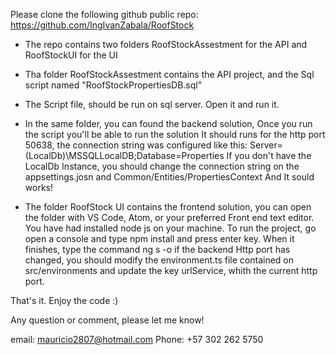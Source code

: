 
Please clone the following github public repo: https://github.com/IngIvanZabala/RoofStock

* The repo contains two folders RoofStockAssestment for the API and RoofStockUI for the UI
* Tha folder RoofStockAssestment contains the API project, and the Sql script named "RoofStockPropertiesDB.sql"
* The Script file, should be run on sql server. Open it and run it.
* In the same folder, you can found the backend solution, Once you run the script you'll be able to run the solution
  It should runs for the http port 50638, the connection string was configured like this: Server=(LocalDb)\\MSSQLLocalDB;Database=Properties
  If you don't have the LocalDb Instance, you should change the connection string on the appsettings.josn and Common/Entities/PropertiesContext
  And It sould works!

* The folder RoofStock UI contains the frontend solution, you can open the folder with VS Code, Atom, or
  your preferred Front end text editor. You have had installed node js on your machine. 
  To run the project, go open a console and type npm install and press enter key. When it finishes, type the command ng s -o
  if the backend Http port has changed, you should modify the environment.ts file contained on src/environments and update
  the key urlService, whith the current http port.

That's it. 
Enjoy the code :)

Any question or comment, please let me know!

email: mauricio2807@hotmail.com	
Phone: +57 302 262 5750